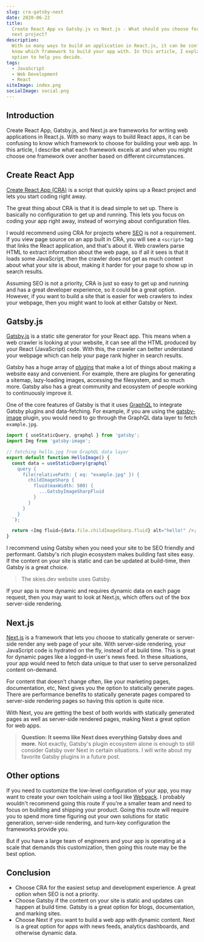 ```yaml
---
slug: cra-gatsby-next
date: 2020-06-22
title:
  Create React App vs Gatsby.js vs Next.js - What should you choose for your
  next project?
description:
  With so many ways to build an application in React.js, it can be confusing to
  know which framework to build your app with. In this article, I explain each
  option to help you decide.
tags:
  - JavaScript
  - Web Development
  - React
siteImage: index.png
socialImage: social.png
---
```


## Introduction

Create React App, Gatsby.js, and Next.js are frameworks for writing web
applications in React.js. With so many ways to build React apps, it can be
confusing to know which framework to choose for building your web app. In this
article, I describe what each framework excels at and when you might choose one
framework over another based on different circumstances.

## Create React App

[Create React App (CRA)](https://github.com/facebook/create-react-app) is a
script that quickly spins up a React project and lets you start coding right
away.

The great thing about CRA is that it is dead simple to set up. There is
basically no configuration to get up and running. This lets you focus on coding
your app right away, instead of worrying about configuration files.

I would recommend using CRA for projects where
[SEO](https://en.wikipedia.org/wiki/Search_engine_optimization) is not a
requirement. If you view page source on an app built in CRA, you will see a
`<script>` tag that links the React application, and that's about it. Web
crawlers parse HTML to extract information about the web page, so if all it sees
is that it loads some JavaScript, then the crawler does not get as much context
about what your site is about, making it harder for your page to show up in
search results.

Assuming SEO is not a priority, CRA is just so easy to get up and running and
has a great developer experience, so it could be a great option. However, if you
want to build a site that is easier for web crawlers to index your webpage, then
you might want to look at either Gatsby or Next.

## Gatsby.js

[Gatsby.js](https://www.gatsbyjs.org/) is a static site generator for your React
app. This means when a web crawler is looking at your website, it can see all
the HTML produced by your React (JavaScript) code. With this, the crawler can
better understand your webpage which can help your page rank higher in search
results.

Gatsby has a huge array of [plugins](https://www.gatsbyjs.org/plugins/) that
make a lot of things about making a website easy and convenient. For example,
there are plugins for generating a sitemap, lazy-loading images, accessing the
filesystem, and so much more. Gatsby also has a great community and ecosystem of
people working to continuously improve it.

One of the core features of Gatsby is that it uses
[GraphQL](https://www.gatsbyjs.org/docs/graphql/) to integrate Gatsby plugins
and data-fetching. For example, if you are using the
[gatsby-image](https://www.gatsbyjs.org/packages/gatsby-image/) plugin, you
would need to go through the GraphQL data layer to fetch `example.jpg`.

```javascript
import { useStaticQuery, graphql } from 'gatsby';
import Img from 'gatsby-image';

// fetching hello.jpg from GraphQL data layer
export default function HelloImage() {
  const data = useStaticQuery(graphql`
    query {
      file(relativePath: { eq: "example.jpg" }) {
        childImageSharp {
          fluid(maxWidth: 500) {
            ...GatsbyImageSharpFluid
          }
        }
      }
    }
  `);

  return <Img fluid={data.file.childImageSharp.fluid} alt="hello!" />;
}
```

I recommend using Gatsby when you need your site to be SEO friendly and
performant. Gatsby's rich plugin ecosystem makes building fast sites easy. If
the content on your site is static and can be updated at build-time, then Gatsby
is a great choice.

> The skies.dev website uses Gatsby.

If your app is more dynamic and requires dynamic data on each page request, then
you may want to look at Next.js, which offers out of the box server-side
rendering.

## Next.js

[Next.js](https://nextjs.org/) is a framework that lets you choose to statically
generate or server-side render any web page of your site. With server-side
rendering, your JavaScript code is hydrated on the fly, instead of at build
time. This is great for dynamic pages like a logged-in user's news feed. In
these situations, your app would need to fetch data unique to that user to serve
personalized content on-demand.

For content that doesn't change often, like your marketing pages, documentation,
etc, Next gives you the option to statically generate pages. There are
performance benefits to statically generate pages compared to server-side
rendering pages so having this option is quite nice.

With Next, you are getting the best of both worlds with statically generated
pages as well as server-side rendered pages, making Next a great option for web
apps.

> **Question: It seems like Next does everything Gatsby does and more.** Not
> exactly, Gatsby's plugin ecosystem alone is enough to still consider Gatsby
> over Next in certain situations. I will write about my favorite Gatsby plugins
> in a future post.

## Other options

If you need to customize the low-level configuration of your app, you may want
to create your own toolchain using a tool like
[Webpack](https://webpack.js.org/). I probably wouldn't recommend going this
route if you're a smaller team and need to focus on building and shipping your
product. Going this route will require you to spend more time figuring out your
own solutions for static generation, server-side rendering, and turn-key
configuration the frameworks provide you.

But if you have a large team of engineers and your app is operating at a scale
that demands this customization, then going this route may be the best option.

## Conclusion

- Choose CRA for the easiest setup and development experience. A great option
  when SEO is not a priority.
- Choose Gatsby if the content on your site is static and updates can happen at
  build time. Gatsby is a great option for blogs, documentation, and marking
  sites.
- Choose Next if you want to build a web app with dynamic content. Next is a
  great option for apps with news feeds, analytics dashboards, and otherwise
  dynamic data.
